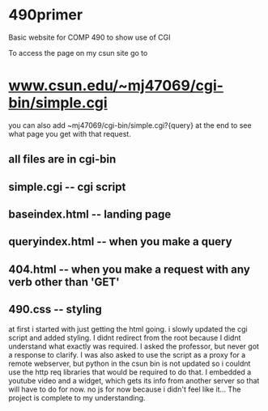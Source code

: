 # 490primer
Basic website for COMP 490 to show use of CGI

To access the page on my csun site go to
# www.csun.edu/~mj47069/cgi-bin/simple.cgi
you can also add ~mj47069/cgi-bin/simple.cgi?{query} at the end to see what page you get with that request.

all files are in cgi-bin
------
simple.cgi -- cgi script
------
baseindex.html -- landing page
------
queryindex.html -- when you make a query
-------
404.html -- when you make a request with any verb other than 'GET'
-------
490.css -- styling
-------

at first i started with just getting the html going. i slowly updated the cgi script and added styling. I didnt redirect from the root because I didnt understand what exactly was required. I asked the professor, but never got a response to clarify. I was also asked to use the script as a proxy for a remote webserver, but python in the csun bin is not updated so i couldnt use the http req libraries that would be required to do that. I embedded a youtube video and a widget, which gets its info from another server so that will have to do for now. no js for now because i didn't feel like it... The project is complete to my understanding.
